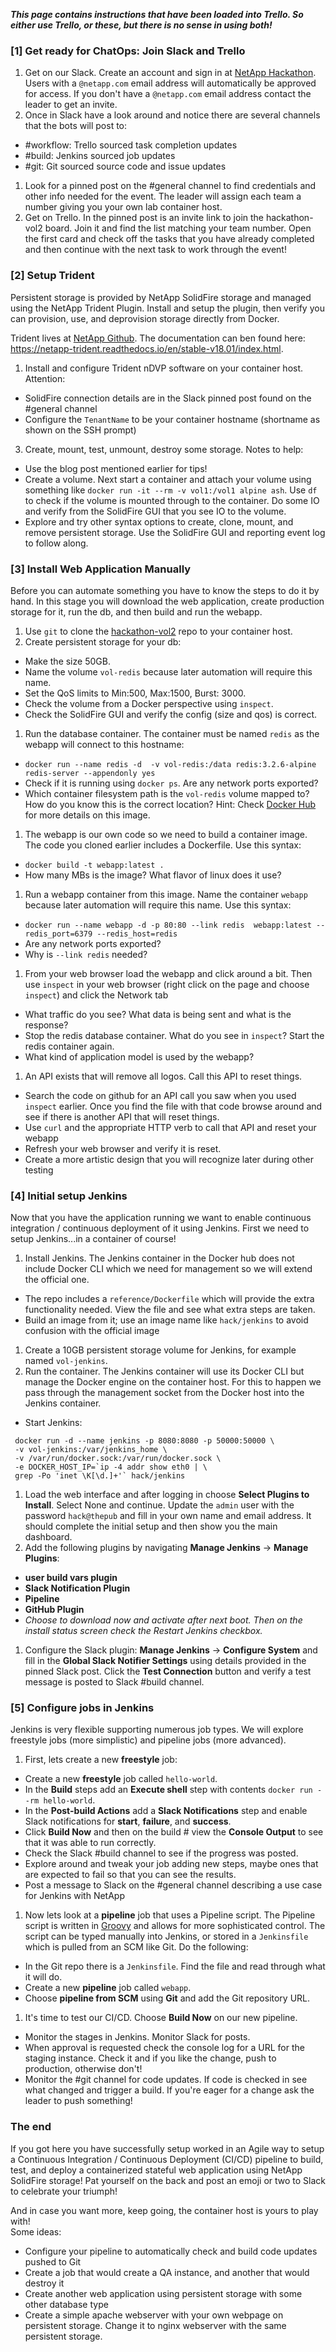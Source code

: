 ***This page contains instructions that have been loaded into Trello.  So either use Trello, or these, but there is no sense in using both!***

### [1] Get ready for ChatOps:  Join Slack and Trello ###
 1. Get on our Slack. Create an account and sign in at [NetApp Hackathon](https://netapp-hackathon.slack.com/). Users with a `@netapp.com` email address will automatically be approved for access.  If you don't have a `@netapp.com` email address contact the leader to get an invite.
 1. Once in Slack have a look around and notice there are several channels that the bots will post to:
  - \#workflow: Trello sourced task completion updates
  - \#build: Jenkins sourced job updates
  - \#git: Git sourced source code and issue updates
 1. Look for a pinned post on the #general channel to find credentials and other info needed for the event.  The leader will assign each team a number giving you your own lab container host.
 1. Get on Trello.  In the pinned post is an invite link to join the hackathon-vol2 board.  Join it and find the list matching your team number.  Open the first card and check off the tasks that you have already completed and then continue with the next task to work through the event!

### [2] Setup Trident ###
Persistent storage is provided by NetApp SolidFire storage and managed using the NetApp Trident Plugin.  Install and setup the plugin, then verify you can provision, use, and deprovision storage directly from Docker.

Trident lives at [NetApp Github](https://github.com/NetApp/trident). The documentation can ben found here: https://netapp-trident.readthedocs.io/en/stable-v18.01/index.html.

1. Install and configure Trident nDVP software on your container host.  Attention:
 - SolidFire connection details are in the Slack pinned post found on the #general channel
 - Configure the `TenantName` to be your container hostname (shortname as shown on the SSH prompt)

3. Create, mount, test, unmount, destroy some storage. Notes to help:
 - Use the blog post mentioned earlier for tips!
 - Create a volume.  Next start a container and attach your volume using something like `docker run -it --rm -v vol1:/vol1 alpine ash`. Use `df` to check if the volume is mounted through to the container.  Do some IO and verify from the SolidFire GUI that you see IO to the volume.
 - Explore and try other syntax options to create, clone, mount, and remove persistent storage.  Use the SolidFire GUI and reporting event log to follow along.

### [3] Install Web Application Manually ###
Before you can automate something you have to know the steps to do it by hand.  In this stage you will download the web application, create production storage for it, run the db, and then build and run the webapp.

1. Use `git` to clone the [hackathon-vol2](https://github.com/NetAppEMEA/hackathon-vol2) repo to your container host.  
1. Create persistent storage for your db:
 - Make the size 50GB.
 - Name the volume `vol-redis` because later automation will require this name.
 - Set the QoS limits to Min:500, Max:1500, Burst: 3000.
 - Check the volume from a Docker perspective using `inspect`.
 - Check the SolidFire GUI and verify the config (size and qos) is correct.
1. Run the database container.  The container must be named `redis` as the webapp will connect to this hostname:
 - `docker run --name redis -d  -v vol-redis:/data redis:3.2.6-alpine redis-server --appendonly yes`
 - Check if it is running using `docker ps`.  Are any network ports exported?
 - Which container filesystem path is the `vol-redis` volume mapped to?  How do you know this is the correct location? Hint: Check [Docker Hub](https://hub.docker.com/_/redis/) for more details on this image.
1. The webapp is our own code so we need to build a container image.  The code you cloned earlier includes a Dockerfile.  Use this syntax:
 - `docker build -t webapp:latest .`
 - How many MBs is the image?  What flavor of linux does it use?
1. Run a webapp container from this image. Name the container `webapp` because later automation will require this name.  Use this syntax:
 - `docker run --name webapp -d -p 80:80 --link redis  webapp:latest --redis_port=6379 --redis_host=redis`
 - Are any network ports exported?
 - Why is `--link redis` needed?
1. From your web browser load the webapp and click around a bit. Then use `inspect` in your web browser (right click on the page and choose `inspect`) and click the Network tab
 - What traffic do you see? What data is being sent and what is the response?  
 - Stop the redis database container.  What do you see in `inspect`?  Start the redis container again.
 - What kind of application model is used by the webapp?
1. An API exists that will remove all logos. Call this API to reset things.
 - Search the code on github for an API call you saw when you used `inspect` earlier.  Once you find the file with that code browse around and see if there is another API that will reset things.
 - Use `curl` and the appropriate HTTP verb to call that API and reset your webapp
 - Refresh your web browser and verify it is reset.  
 - Create a more artistic design that you will recognize later during other testing

### [4] Initial setup Jenkins ###
Now that you have the application running we want to enable continuous integration / continuous deployment of it using Jenkins.  First we need to setup Jenkins...in a container of course!

1. Install Jenkins.  The Jenkins container in the Docker hub does not include Docker CLI which we need for management so we will extend the official one.
 - The repo includes a `reference/Dockerfile` which will provide the extra functionality needed.  View the file and see what extra steps are taken.
 - Build an image from it; use an image name like `hack/jenkins` to avoid confusion with the official image
1. Create a 10GB persistent storage volume for Jenkins, for example named `vol-jenkins`.
1. Run the container.  The Jenkins container will use its Docker CLI but manage the Docker engine on the container host.  For this to happen we pass through the management socket from the Docker host into the Jenkins container.  
 - Start Jenkins:
 ```
  docker run -d --name jenkins -p 8080:8080 -p 50000:50000 \
  -v vol-jenkins:/var/jenkins_home \
  -v /var/run/docker.sock:/var/run/docker.sock \
  -e DOCKER_HOST_IP=`ip -4 addr show eth0 | \
  grep -Po 'inet \K[\d.]+'` hack/jenkins
 ```
1. Load the web interface and after logging in choose **Select Plugins to Install**.  Select None and continue.  Update the `admin` user with the password `hack@thepub` and fill in your own name and email address.  It should complete the initial setup and then show you the main dashboard.
1. Add the following plugins by navigating **Manage Jenkins** -> **Manage Plugins**:
 - **user build vars plugin**
 - **Slack Notification Plugin**
 - **Pipeline**
 - **GitHub Plugin**
 - *Choose to download now and activate after next boot.  Then on the install status screen check the Restart Jenkins checkbox.*
1. Configure the Slack plugin: **Manage Jenkins** -> **Configure System** and fill in the **Global Slack Notifier Settings** using details provided in the pinned Slack post.  Click the **Test Connection** button and verify a test message is posted to Slack #build channel.

### [5] Configure jobs in Jenkins ###

Jenkins is very flexible supporting numerous job types.  We will explore freestyle jobs (more simplistic) and pipeline jobs (more advanced).

1. First, lets create a new **freestyle** job:
 - Create a new **freestyle** job called `hello-world`.
 - In the **Build** steps add an **Execute shell** step with contents `docker run --rm hello-world`.
 - In the **Post-build Actions** add a **Slack Notifications** step and enable Slack notifications for **start**, **failure**, and **success**.
 - Click **Build Now** and then on the build # view the **Console Output** to see that it was able to run correctly.
 - Check the Slack #build channel to see if the progress was posted.
 - Explore around and tweak your job adding new steps, maybe ones that are expected to fail so that you can see the results.
 - Post a message to Slack on the #general channel describing a use case for Jenkins with NetApp

1. Now lets look at a **pipeline** job that uses a Pipeline script. The Pipeline script is written in [Groovy](http://www.groovy-lang.org/) and allows for more sophisticated control.  The script can be typed manually into Jenkins, or stored in a `Jenkinsfile` which is pulled from an SCM like Git.  Do the following:
 - In the Git repo there is a `Jenkinsfile`.  Find the file and read through what it will do.
 - Create a new **pipeline** job called `webapp`.  
 - Choose **pipeline from SCM** using **Git** and add the Git repository URL.

1. It's time to test our CI/CD.  Choose **Build Now** on our new pipeline.
 - Monitor the stages in Jenkins.  Monitor Slack for posts.
 - When approval is requested check the console log for a URL for the staging instance.  Check it and if you like the change, push to production, otherwise don't!
 - Monitor the \#git channel for code updates.  If code is checked in see what changed and trigger a build.  If you're eager for a change ask the leader to push something!

### The end ###

If you got here you have successfully setup worked in an Agile way to setup a Continuous Integration / Continuous Deployment (CI/CD) pipeline to build, test, and deploy a containerized stateful web application using NetApp SolidFire storage!  Pat yourself on the back and post an emoji or two to Slack to celebrate your triumph!

And in case you want more, keep going, the container host is yours to play with!  
Some ideas:

- Configure your pipeline to automatically check and build code updates pushed to Git
- Create a job that would create a QA instance, and another that would destroy it
- Create another web application using persistent storage with some other database type
- Create a simple apache webserver with your own webpage on persistent storage.  Change it to nginx webserver with the same persistent storage.
